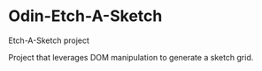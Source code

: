 # Odin-Etch-A-Sketch

Etch-A-Sketch project

Project that leverages DOM manipulation to generate a sketch grid.


